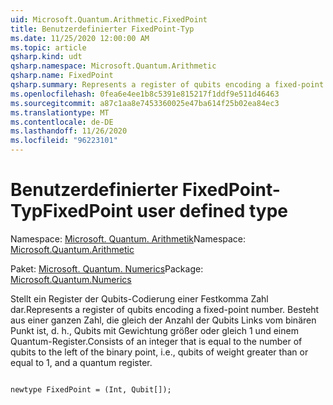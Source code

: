 ```yaml
---
uid: Microsoft.Quantum.Arithmetic.FixedPoint
title: Benutzerdefinierter FixedPoint-Typ
ms.date: 11/25/2020 12:00:00 AM
ms.topic: article
qsharp.kind: udt
qsharp.namespace: Microsoft.Quantum.Arithmetic
qsharp.name: FixedPoint
qsharp.summary: Represents a register of qubits encoding a fixed-point number. Consists of an integer that is equal to the number of qubits to the left of the binary point, i.e., qubits of weight greater than or equal to 1, and a quantum register.
ms.openlocfilehash: 0fea6e4ee1b8c5391e815217f1ddf9e511d46463
ms.sourcegitcommit: a87c1aa8e7453360025e47ba614f25b02ea84ec3
ms.translationtype: MT
ms.contentlocale: de-DE
ms.lasthandoff: 11/26/2020
ms.locfileid: "96223101"
---
```

# <a name="fixedpoint-user-defined-type"></a><span data-ttu-id="f875c-102">Benutzerdefinierter FixedPoint-Typ</span><span class="sxs-lookup"><span data-stu-id="f875c-102">FixedPoint user defined type</span></span>

<span data-ttu-id="f875c-103">Namespace: [Microsoft. Quantum. Arithmetik](xref:Microsoft.Quantum.Arithmetic)</span><span class="sxs-lookup"><span data-stu-id="f875c-103">Namespace: [Microsoft.Quantum.Arithmetic](xref:Microsoft.Quantum.Arithmetic)</span></span>

<span data-ttu-id="f875c-104">Paket: [Microsoft. Quantum. Numerics](https://nuget.org/packages/Microsoft.Quantum.Numerics)</span><span class="sxs-lookup"><span data-stu-id="f875c-104">Package: [Microsoft.Quantum.Numerics](https://nuget.org/packages/Microsoft.Quantum.Numerics)</span></span>


<span data-ttu-id="f875c-105">Stellt ein Register der Qubits-Codierung einer Festkomma Zahl dar.</span><span class="sxs-lookup"><span data-stu-id="f875c-105">Represents a register of qubits encoding a fixed-point number.</span></span> <span data-ttu-id="f875c-106">Besteht aus einer ganzen Zahl, die gleich der Anzahl der Qubits Links vom binären Punkt ist, d. h., Qubits mit Gewichtung größer oder gleich 1 und einem Quantum-Register.</span><span class="sxs-lookup"><span data-stu-id="f875c-106">Consists of an integer that is equal to the number of qubits to the left of the binary point, i.e., qubits of weight greater than or equal to 1, and a quantum register.</span></span>

```qsharp

newtype FixedPoint = (Int, Qubit[]);
```

